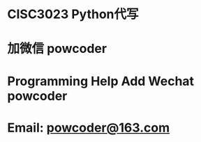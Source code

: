 # CISC3023 Python代写
# 加微信 powcoder

# Programming Help Add Wechat powcoder

# Email: powcoder@163.com

